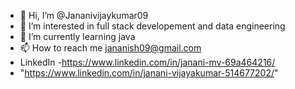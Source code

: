 - 👋 Hi, I’m @Jananivijaykumar09
- 👀 I’m interested in full stack developement and data engineering
- 🌱 I’m currently learning java
- 📫 How to reach me jananish09@gmail.com
- LinkedIn -https://www.linkedin.com/in/janani-mv-69a464216/
- "https://www.linkedin.com/in/janani-vijayakumar-514677202/"

<!---
Jananivijaykumar09/Jananivijaykumar09 is a ✨ special ✨ repository because its `README.md` (this file) appears on your GitHub profile.
You can click the Preview link to take a look at your changes.
--->
